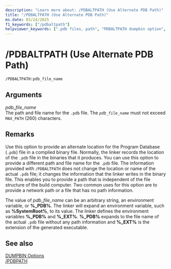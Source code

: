 ```yaml
---
description: "Learn more about: /PDBALTPATH (Use Alternate PDB Path)"
title: "/PDBALTPATH (Use Alternate PDB Path)"
ms.date: 03/24/2025
f1_keywords: ["/pdbaltpath"]
helpviewer_keywords: [".pdb files, path", "PDBALTPATH dumpbin option", "-PDBALTPATH dumpbin option", "/PDBALTPATH dumpbin option", "PDB files, path"]
---
```

# /PDBALTPATH (Use Alternate PDB Path)

```cmd
/PDBALTPATH:pdb_file_name
```

## Arguments

*pdb_file_name*\
The path and file name for the `.pdb` file. The *`pdb_file_name`* must not exceed `MAX_PATH` (260) characters.

## Remarks

Use this option to provide an alternate location for the Program Database (`.pdb`) file in a compiled binary file. Normally, the linker records the location of the `.pdb` file in the binaries that it produces. You can use this option to provide a different path and file name for the `.pdb` file. The information provided with `/PDBALTPATH` does not change the location or name of the actual `.pdb` file; it changes the information that the linker writes in the binary file. This enables you to provide a path that is independent of the file structure of the build computer. Two common uses for this option are to provide a network path or a file that has no path information.

The value of *pdb_file_name* can be an arbitrary string, an environment variable, or **%_PDB%**. The linker will expand an environment variable, such as **%SystemRoot%**, to its value. The linker defines the environment variables **%_PDB%** and **%_EXT%**. **%_PDB%** expands to the file name of the actual `.pdb` file without any path information and **%_EXT%** is the extension of the generated executable.

## See also

[DUMPBIN Options](dumpbin-options.md)\
[/PDBPATH](pdbpath.md)
